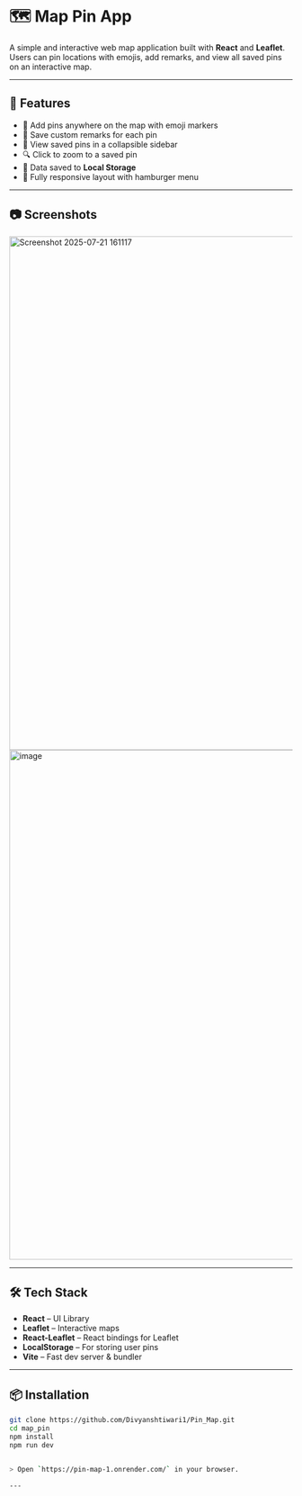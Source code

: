 

# 🗺️ Map Pin App

A simple and interactive web map application built with **React** and **Leaflet**. Users can pin locations with emojis, add remarks, and view all saved pins on an interactive map.

---

## 🚀 Features

- 📍 Add pins anywhere on the map with emoji markers
- 💬 Save custom remarks for each pin
- 📌 View saved pins in a collapsible sidebar
- 🔍 Click to zoom to a saved pin
- 💾 Data saved to **Local Storage**
- 📱 Fully responsive layout with hamburger menu

---

## 📷 Screenshots

<img width="1916" height="913" alt="Screenshot 2025-07-21 161117" src="https://github.com/user-attachments/assets/0a026dd5-7ba1-415f-b336-f13fb1017762" />
<img width="1919" height="906" alt="image" src="https://github.com/user-attachments/assets/c5855def-80c3-4523-8436-ef7cb902aecc" />

---

## 🛠️ Tech Stack

- **React** – UI Library
- **Leaflet** – Interactive maps
- **React-Leaflet** – React bindings for Leaflet
- **LocalStorage** – For storing user pins
- **Vite** – Fast dev server & bundler

---

## 📦 Installation

```bash
git clone https://github.com/Divyanshtiwari1/Pin_Map.git
cd map_pin
npm install
npm run dev


> Open `https://pin-map-1.onrender.com/` in your browser.

---





